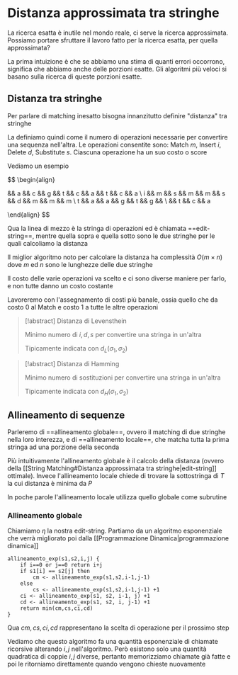 # Distanza approssimata tra stringhe

La ricerca esatta è inutile nel mondo reale, ci serve la ricerca approssimata. Possiamo portare sfruttare il lavoro fatto per la ricerca esatta, per quella approssimata?

La prima intuizione è che se abbiamo una stima di quanti errori occorrono, significa che abbiamo anche delle porzioni esatte. Gli algoritmi più veloci si basano sulla ricerca di queste porzioni esatte.

## Distanza tra stringhe
 
Per parlare di matching inesatto bisogna innanzitutto definire "distanza" tra stringhe
 
La definiamo quindi come il numero di operazioni necessarie per convertire una sequenza nell'altra. Le operazioni consentite sono: Match $m$, Insert $i$, Delete $d$, Substitute $s$. Ciascuna operazione ha un suo costo o score
 
Vediamo un esempio
 
$$ \begin{align}
 
 && a && c && g && t && c && a && t && c && a \\
i && m && s && m && m && s && d && m && m && m \\
t && a && a && g && t && g && \  && t && c && a
 
\end{align} $$
 
Qua la linea di mezzo è la stringa di operazioni ed è chiamata ==edit-string==, mentre quella sopra e quella sotto sono le due stringhe per le quali calcoliamo la distanza
 
Il miglior algoritmo noto per calcolare la distanza ha complessità $O(m\times n)$ dove $m$ ed $n$ sono le lunghezze delle due stringhe
 
Il costo delle varie operazioni va scelto e ci sono diverse maniere per farlo, e non tutte danno un costo costante
 
Lavoreremo con l'assegnamento di costi più banale, ossia quello che da costo $0$ al Match e costo $1$ a tutte le altre operazioni
 
> [!abstract] Distanza di Levensthein
> 
> Minimo numero di $i,d,s$ per convertire una stringa in un'altra
> 
> Tipicamente indicata con $d_L(\sigma_1,\sigma_2)$
 
> [!abstract] Distanza di Hamming
> 
> Minimo numero di sostituzioni per convertire una stringa in un'altra
> 
> Tipicamente indicata con $d_H(\sigma_1,\sigma_2)$
> 
 
 
## Allineamento di sequenze
 
Parleremo di ==allineamento globale==, ovvero il matching di due stringhe nella loro interezza, e di ==allineamento locale==, che matcha tutta la prima stringa ad una porzione della seconda
 
Più intuitivamente l'allineamento globale è il calcolo della distanza (ovvero della [[String Matching#Distanza approssimata tra stringhe|edit-string]] ottimale). Invece l'allineamento locale chiede di trovare la sottostringa di $T$ la cui distanza è minima da $P$
 
In poche parole l'allineamento locale utilizza quello globale come subrutine
 
### Allineamento globale
 
Chiamiamo $\eta$ la nostra edit-string. Partiamo da un algoritmo esponenziale che verrà migliorato poi dalla [[Programmazione Dinamica|programmazione dinamica]]
 
```
allineamento_exp(s1,s2,i,j) {
	if i==0 or j==0 return i+j
	if s1[i] == s2[j] then
		cm <- allineamento_exp(s1,s2,i-1,j-1)
	else
		cs <- allineamento_exp(s1,s2,i-1,j-1) +1
	ci <- allineamento_exp(s1, s2, i-1, j) +1
	cd <- allineamento_exp(s1, s2, i, j-1) +1
	return min(cm,cs,ci,cd)
}
```
 
Qua $cm, cs, ci, cd$ rappresentano la scelta di operazione per il prossimo step
 
Vediamo che questo algoritmo fa una quantità esponenziale di chiamate ricorsive alterando $i,j$ nell'algoritmo. Però esistono solo una quantità quadratica di coppie $i,j$ diverse, pertanto memorizziamo chiamate già fatte e poi le ritorniamo direttamente quando vengono chieste nuovamente